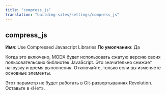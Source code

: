 ```yaml
---
title: "compress_js"
translation: "building-sites/settings/compress_js"
---
```


## compress\_js

**Имя**: Use Compressed Javascript Libraries
**По умолчанию**: Да

Когда это включено, MODX будет использовать сжатую версию своих пользовательских библиотек JavaScript. Это значительно снижает нагрузку и время выполнения. Отключайте, только если вы изменяете основные элементы.

Этот параметр не будет работать в Git-развертываниях Revolution. Оставьте в «Нет».
